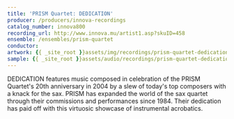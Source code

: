 ```yaml
---
title: 'PRISM Quartet: DEDICATION'
producer: /producers/innova-recordings
catalog_number: innova800
recording_url: http://www.innova.mu/artist1.asp?skuID=458
ensemble: /ensembles/prism-quartet
conductor: 
artwork: {{ _site_root }}assets/img/recordings/prism-quartet-dedication.jpg
sample: {{ _site_root }}assets/audio/recordings/prism-quartet-dedication.mp3
---
```

DEDICATION features music composed in celebration of the PRISM Quartet's 20th anniversary in 2004 by a slew of today's top composers with a knack for the sax. PRISM has expanded the world of the sax quartet through their commissions and performances since 1984. Their dedication has paid off with this virtuosic showcase of instrumental acrobatics. 